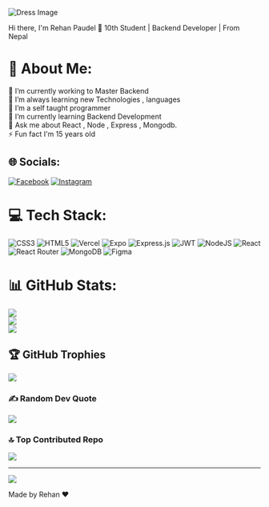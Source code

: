 ![Dress Image](https://images.playground.com/0434e33040b54822ae4c8248b7380dc1.jpeg)

Hi there, I'm Rehan Paudel 👋
10th Student | Backend Developer | From Nepal
# 💫 About Me:
🔭 I’m currently working to Master Backend<br>👯 I’m always learning new Technologies , languages<br>🤝 I’m a self taught programmer<br>🌱 I’m currently learning Backend Development<br>💬 Ask me about React , Node , Express , Mongodb.<br>⚡ Fun fact I'm 15 years old 

## 🌐 Socials:
[![Facebook](https://img.shields.io/badge/Facebook-%231877F2.svg?logo=Facebook&logoColor=white)](https://facebook.com/https://www.facebook.com/profile.php?id=100086124750447) [![Instagram](https://img.shields.io/badge/Instagram-%23E4405F.svg?logo=Instagram&logoColor=white)](https://instagram.com/https://www.instagram.com/rehan_paudel123/) 

# 💻 Tech Stack:
![CSS3](https://img.shields.io/badge/css3-%231572B6.svg?style=flat-square&logo=css3&logoColor=white) ![HTML5](https://img.shields.io/badge/html5-%23E34F26.svg?style=flat-square&logo=html5&logoColor=white) ![Vercel](https://img.shields.io/badge/vercel-%23000000.svg?style=flat-square&logo=vercel&logoColor=white) ![Expo](https://img.shields.io/badge/expo-1C1E24?style=flat-square&logo=expo&logoColor=#D04A37) ![Express.js](https://img.shields.io/badge/express.js-%23404d59.svg?style=flat-square&logo=express&logoColor=%2361DAFB) ![JWT](https://img.shields.io/badge/JWT-black?style=flat-square&logo=JSON%20web%20tokens) ![NodeJS](https://img.shields.io/badge/node.js-6DA55F?style=flat-square&logo=node.js&logoColor=white) ![React](https://img.shields.io/badge/react-%2320232a.svg?style=flat-square&logo=react&logoColor=%2361DAFB) ![React Router](https://img.shields.io/badge/React_Router-CA4245?style=flat-square&logo=react-router&logoColor=white) ![MongoDB](https://img.shields.io/badge/MongoDB-%234ea94b.svg?style=flat-square&logo=mongodb&logoColor=white) ![Figma](https://img.shields.io/badge/figma-%23F24E1E.svg?style=flat-square&logo=figma&logoColor=white)
# 📊 GitHub Stats:
![](https://github-readme-stats.vercel.app/api?username=Rehan22345&theme=ayu-mirage&hide_border=false&include_all_commits=true&count_private=true)<br/>
![](https://github-readme-streak-stats.herokuapp.com/?user=Rehan22345&theme=ayu-mirage&hide_border=false)<br/>
![](https://github-readme-stats.vercel.app/api/top-langs/?username=Rehan22345&theme=ayu-mirage&hide_border=false&include_all_commits=true&count_private=true&layout=compact)

## 🏆 GitHub Trophies
![](https://github-profile-trophy.vercel.app/?username=Rehan22345&theme=radical&no-frame=false&no-bg=false&margin-w=4)

### ✍️ Random Dev Quote
![](https://quotes-github-readme.vercel.app/api?type=horizontal&theme=radical)

### 🔝 Top Contributed Repo
![](https://github-contributor-stats.vercel.app/api?username=Rehan22345&limit=5&theme=dark&combine_all_yearly_contributions=true)

---
[![](https://visitcount.itsvg.in/api?id=Rehan22345&icon=0&color=0)](https://visitcount.itsvg.in)

Made by Rehan ❤️
